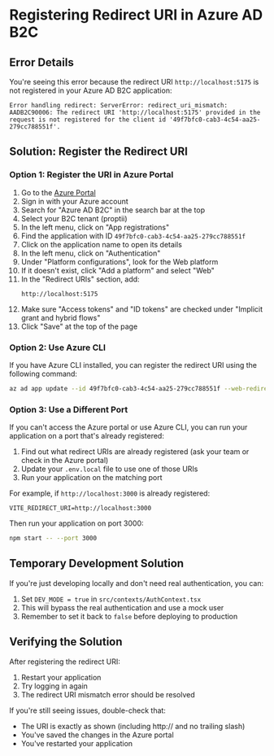 # Registering Redirect URI in Azure AD B2C

## Error Details

You're seeing this error because the redirect URI `http://localhost:5175` is not registered in your Azure AD B2C application:

```
Error handling redirect: ServerError: redirect_uri_mismatch: AADB2C90006: The redirect URI 'http://localhost:5175' provided in the request is not registered for the client id '49f7bfc0-cab3-4c54-aa25-279cc788551f'.
```

## Solution: Register the Redirect URI

### Option 1: Register the URI in Azure Portal

1. Go to the [Azure Portal](https://portal.azure.com)
2. Sign in with your Azure account
3. Search for "Azure AD B2C" in the search bar at the top
4. Select your B2C tenant (proptii)
5. In the left menu, click on "App registrations"
6. Find the application with ID `49f7bfc0-cab3-4c54-aa25-279cc788551f`
7. Click on the application name to open its details
8. In the left menu, click on "Authentication"
9. Under "Platform configurations", look for the Web platform
10. If it doesn't exist, click "Add a platform" and select "Web"
11. In the "Redirect URIs" section, add:
    ```
    http://localhost:5175
    ```
12. Make sure "Access tokens" and "ID tokens" are checked under "Implicit grant and hybrid flows"
13. Click "Save" at the top of the page

### Option 2: Use Azure CLI

If you have Azure CLI installed, you can register the redirect URI using the following command:

```bash
az ad app update --id 49f7bfc0-cab3-4c54-aa25-279cc788551f --web-redirect-uris http://localhost:5175
```

### Option 3: Use a Different Port

If you can't access the Azure portal or use Azure CLI, you can run your application on a port that's already registered:

1. Find out what redirect URIs are already registered (ask your team or check in the Azure portal)
2. Update your `.env.local` file to use one of those URIs
3. Run your application on the matching port

For example, if `http://localhost:3000` is already registered:

```
VITE_REDIRECT_URI=http://localhost:3000
```

Then run your application on port 3000:

```bash
npm start -- --port 3000
```

## Temporary Development Solution

If you're just developing locally and don't need real authentication, you can:

1. Set `DEV_MODE = true` in `src/contexts/AuthContext.tsx`
2. This will bypass the real authentication and use a mock user
3. Remember to set it back to `false` before deploying to production

## Verifying the Solution

After registering the redirect URI:

1. Restart your application
2. Try logging in again
3. The redirect URI mismatch error should be resolved

If you're still seeing issues, double-check that:
- The URI is exactly as shown (including http:// and no trailing slash)
- You've saved the changes in the Azure portal
- You've restarted your application 